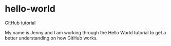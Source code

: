# hello-world
GitHub tutorial

My name is Jenny and I am working through the Hello World tutorial to get a better understanding on how GitHub works.
